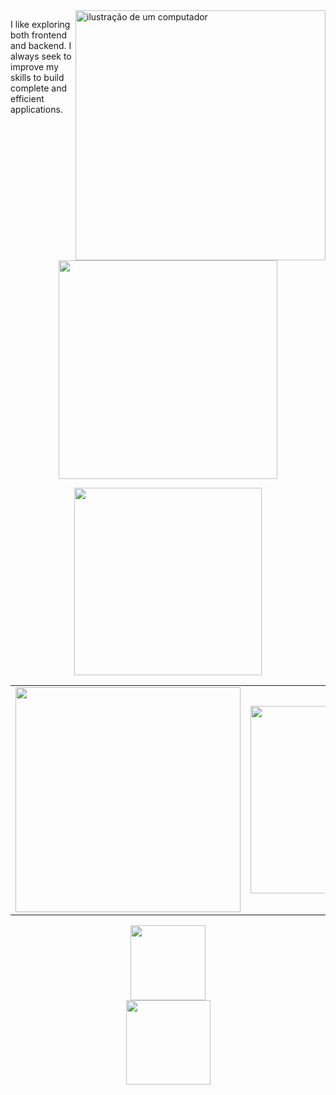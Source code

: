 <!-- Ilustração fixa à direita -->
<img src="https://raw.githubusercontent.com/MicaelliMedeiros/micaellimedeiros/master/image/computer-illustration.png" alt="ilustração de um computador" width="400px" align="right">

<!-- Introdução -->
<p align="left"> 
I like exploring both frontend and backend. I always seek to improve my skills to build complete and efficient applications.
</p>

<!-- Gráfico de contribuição -->
<p align="center">
  <a href="https://github.com/ashutosh00710/github-readme-activity-graph">
    <img src="https://github-readme-activity-graph.vercel.app/graph?username=rajssq&theme=high-contrast" width="350px"/>
  </a>
</p>

<!-- Skill Icons -->
<p align="center">
  <img width="300" src="https://skillicons.dev/icons?i=js,ts,react,nodejs,go,git,aws&theme=dark">
</p>

<!-- GitHub Stats + Linguagens LADO A LADO com <table> -->
<table align="center">
  <tr>
    <td>
      <img width="360px" src="https://github-readme-stats.vercel.app/api?username=rajssq&theme=midnight-purple&show_icons=true" />
    </td>
    <td>
      <img width="300px" src="https://github-readme-stats.vercel.app/api/top-langs/?username=rajssq&theme=midnight-purple&layout=compact" />
    </td>
  </tr>
</table>

<!-- Badges laterais uma abaixo da outra -->
<p align="center">
  <a href="https://www.linkedin.com/in/raissanazar%C3%A9/">
    <img width="120" src="https://img.shields.io/badge/LinkedIn-0077B5?style=for-the-badge&logo=linkedin&logoColor=white">
  </a><br>
  <img width="135" src="https://komarev.com/ghpvc/?username=rajssqe&color=006bed&style=for-the-badge">
</p>
